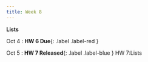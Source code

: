 ```yaml
---
title: Week 8
---
```


**Lists**

Oct 4
:  **HW 6 Due**{: .label .label-red }

Oct 5
:  **HW 7 Released**{: .label .label-blue } HW 7:Lists


